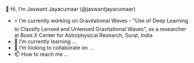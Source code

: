 👋 Hi, I’m Jaswant Jayacumaar (@jaswantjayacumaar)
- ⚡ I’m currently working on Gravitational Waves - "Use of Deep Learning to Classify Lensed and Unlensed Gravitational Waves", as a researcher at Bose.X Center for Astrophysical Research, Surat, India
- 🌱 I’m currently learning ...
- 💞️ I’m looking to collaborate on ...
- 📫 How to reach me ...

<!---
jaswantjayacumaar/jaswantjayacumaar is a ✨ special ✨ repository because its `README.md` (this file) appears on your GitHub profile.
You can click the Preview link to take a look at your changes.
--->

